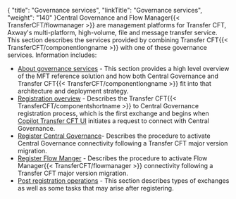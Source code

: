 {
    "title": "Governance services",
    "linkTitle": "Governance services",
    "weight": "140"
}Central Governance and Flow Manager{{< TransferCFT/flowmanager  >}} are management platforms for Transfer CFT, Axway's multi-platform, high-volume, file and message transfer service. This section describes the services provided by combining Transfer CFT{{< TransferCFT/componentlongname  >}} with one of these governance services. Information includes:

- [About governance services](governance_overview) - This section provides a high level overview of the MFT reference solution and how both Central Governance and Transfer CFT{{< TransferCFT/componentlongname >}} fit into that architecture and deployment strategy.
- [Registration overview](cg_register_overview) - Describes the Transfer CFT{{< TransferCFT/componentshortname >}} to Central Governance registration process, which is the first exchange and begins when <a href="" class="MCTextPopup popup popupHead">Copilot Transfer CFT UI</a> initiates a request to connect with Central Governance.
- [Register Central Governance](register_cg)- Describes the procedure to activate Central Governance connectivity following a Transfer CFT major version migration.
- [Register Flow Manger](register_fm) - Describes the procedure to activate Flow Manager{{< TransferCFT/flowmanager >}} connectivity following a Transfer CFT major version migration.
- [Post registration operations](cg_postregister) - This section describes types of exchanges as well as some tasks that may arise after registering.

 
